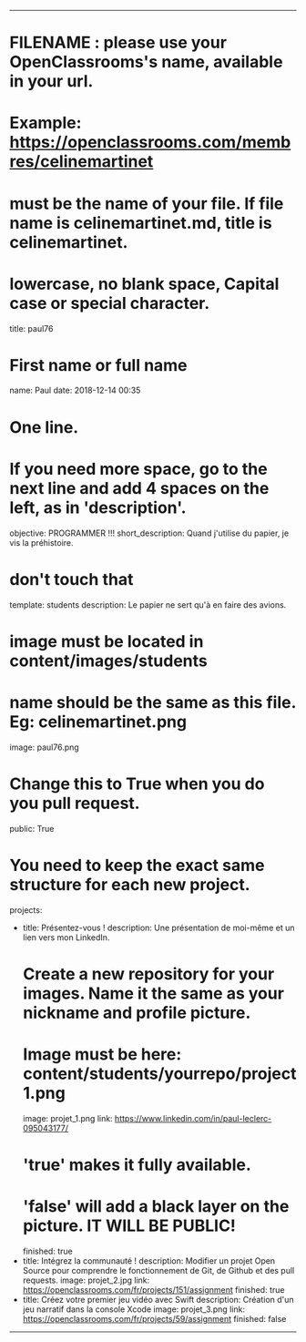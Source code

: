 ﻿---

# FILENAME : please use your OpenClassrooms's name, available in your url.
# Example: https://openclassrooms.com/membres/celinemartinet
# must be the name of your file. If file name is celinemartinet.md, title is celinemartinet.
# lowercase, no blank space, Capital case or special character.
title: paul76

# First name or full name
name: Paul
date: 2018-12-14 00:35

# One line.
# If you need more space, go to the next line and add 4 spaces on the left, as in 'description'.
objective: PROGRAMMER !!!
short_description: Quand j'utilise du papier, je vis la préhistoire.

# don't touch that
template: students
description:
    Le papier ne sert qu'à en faire des avions.

# image must be located in content/images/students
# name should be the same as this file. Eg: celinemartinet.png
image: paul76.png

# Change this to True when you do you pull request.
public: True

# You need to keep the exact same structure for each new project.
projects:
  - title: Présentez-vous !
    description: Une présentation de moi-même et un lien vers mon LinkedIn.
    # Create a new repository for your images. Name it the same as your nickname and profile picture.
    # Image must be here: content/students/yourrepo/project1.png
    image: projet_1.png
    link: https://www.linkedin.com/in/paul-leclerc-095043177/
    # 'true' makes it fully available.
    # 'false' will add a black layer on the picture. IT WILL BE PUBLIC!
    finished: true
  - title: Intégrez la communauté !
    description: Modifier un projet Open Source pour comprendre le fonctionnement de Git, de Github et des pull requests. 
    image: projet_2.jpg
    link: https://openclassrooms.com/fr/projects/151/assignment
    finished: true
  - title: Créez votre premier jeu vidéo avec Swift
    description: Création d'un jeu narratif dans la console Xcode
    image: projet_3.png
    link: https://openclassrooms.com/fr/projects/59/assignment
    finished: false
---